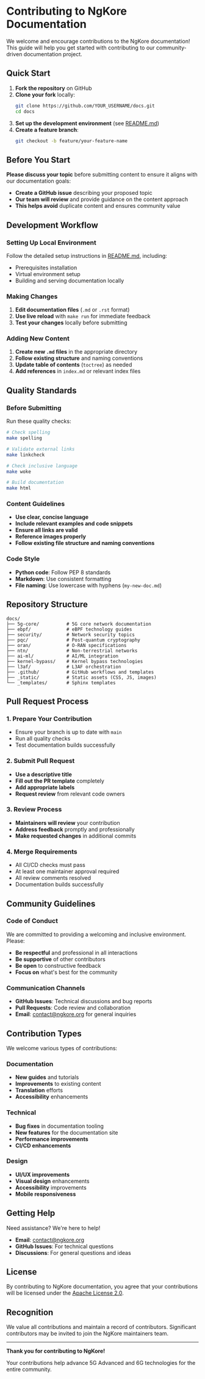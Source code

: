 # Contributing to NgKore Documentation

We welcome and encourage contributions to the NgKore documentation! This guide will help you get started with contributing to our community-driven documentation project.

## Quick Start

1. **Fork the repository** on GitHub
2. **Clone your fork** locally:
   ```bash
   git clone https://github.com/YOUR_USERNAME/docs.git
   cd docs
   ```
3. **Set up the development environment** (see [README.md](README.md))
4. **Create a feature branch**:
   ```bash
   git checkout -b feature/your-feature-name
   ```

## Before You Start

**Please discuss your topic** before submitting content to ensure it aligns with our documentation goals:

- **Create a GitHub issue** describing your proposed topic
- **Our team will review** and provide guidance on the content approach
- **This helps avoid** duplicate content and ensures community value

## Development Workflow

### Setting Up Local Environment

Follow the detailed setup instructions in [README.md](README.md#getting-started), including:
- Prerequisites installation
- Virtual environment setup  
- Building and serving documentation locally

### Making Changes

1. **Edit documentation files** (`.md` or `.rst` format)
2. **Use live reload** with `make run` for immediate feedback
3. **Test your changes** locally before submitting

### Adding New Content

1. **Create new `.md` files** in the appropriate directory
2. **Follow existing structure** and naming conventions
3. **Update table of contents** (`toctree`) as needed
4. **Add references** in `index.md` or relevant index files

## Quality Standards

### Before Submitting

Run these quality checks:

```bash
# Check spelling
make spelling

# Validate external links  
make linkcheck

# Check inclusive language
make woke

# Build documentation
make html
```

### Content Guidelines

- **Use clear, concise language**
- **Include relevant examples and code snippets**
- **Ensure all links are valid**
- **Reference images properly**
- **Follow existing file structure and naming conventions**

### Code Style

- **Python code**: Follow PEP 8 standards
- **Markdown**: Use consistent formatting
- **File naming**: Use lowercase with hyphens (`my-new-doc.md`)

## Repository Structure

```
docs/
├── 5g-core/          # 5G core network documentation
├── ebpf/             # eBPF technology guides
├── security/         # Network security topics
├── pqc/              # Post-quantum cryptography
├── oran/             # O-RAN specifications
├── ntn/              # Non-terrestrial networks
├── ai-ml/            # AI/ML integration
├── kernel-bypass/    # Kernel bypass technologies
├── l3af/             # L3AF orchestration
├── .github/          # GitHub workflows and templates
├── _static/          # Static assets (CSS, JS, images)
└── _templates/       # Sphinx templates
```

## Pull Request Process

### 1. Prepare Your Contribution
- Ensure your branch is up to date with `main`
- Run all quality checks
- Test documentation builds successfully

### 2. Submit Pull Request
- **Use a descriptive title**
- **Fill out the PR template** completely
- **Add appropriate labels** 
- **Request review** from relevant code owners

### 3. Review Process
- **Maintainers will review** your contribution
- **Address feedback** promptly and professionally
- **Make requested changes** in additional commits

### 4. Merge Requirements
- All CI/CD checks must pass
- At least one maintainer approval required
- All review comments resolved
- Documentation builds successfully

## Community Guidelines

### Code of Conduct

We are committed to providing a welcoming and inclusive environment. Please:

- **Be respectful** and professional in all interactions
- **Be supportive** of other contributors
- **Be open** to constructive feedback
- **Focus on** what's best for the community

### Communication Channels

- **GitHub Issues**: Technical discussions and bug reports
- **Pull Requests**: Code review and collaboration  
- **Email**: contact@ngkore.org for general inquiries

## Contribution Types

We welcome various types of contributions:

### Documentation
- **New guides** and tutorials
- **Improvements** to existing content
- **Translation** efforts
- **Accessibility** enhancements

### Technical
- **Bug fixes** in documentation tooling
- **New features** for the documentation site
- **Performance improvements**
- **CI/CD enhancements**

### Design
- **UI/UX improvements**
- **Visual design** enhancements
- **Accessibility** improvements
- **Mobile responsiveness**

## Getting Help

Need assistance? We're here to help!

- **Email**: contact@ngkore.org
- **GitHub Issues**: For technical questions
- **Discussions**: For general questions and ideas

## License

By contributing to NgKore documentation, you agree that your contributions will be licensed under the [Apache License 2.0](LICENSE).

## Recognition

We value all contributions and maintain a record of contributors. Significant contributors may be invited to join the NgKore maintainers team.

---

**Thank you for contributing to NgKore!**

Your contributions help advance 5G Advanced and 6G technologies for the entire community.